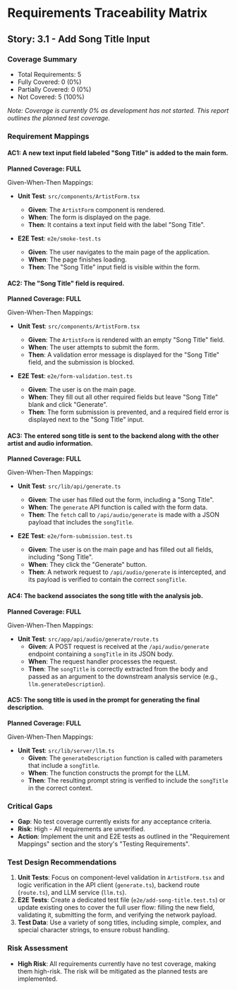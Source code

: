 # Requirements Traceability Matrix

## Story: 3.1 - Add Song Title Input

### Coverage Summary

- Total Requirements: 5
- Fully Covered: 0 (0%)
- Partially Covered: 0 (0%)
- Not Covered: 5 (100%)

*Note: Coverage is currently 0% as development has not started. This report outlines the planned test coverage.*

### Requirement Mappings

#### AC1: A new text input field labeled "Song Title" is added to the main form.

**Planned Coverage: FULL**

Given-When-Then Mappings:

- **Unit Test**: `src/components/ArtistForm.tsx`
  - **Given**: The `ArtistForm` component is rendered.
  - **When**: The form is displayed on the page.
  - **Then**: It contains a text input field with the label "Song Title".

- **E2E Test**: `e2e/smoke-test.ts`
  - **Given**: The user navigates to the main page of the application.
  - **When**: The page finishes loading.
  - **Then**: The "Song Title" input field is visible within the form.

#### AC2: The "Song Title" field is required.

**Planned Coverage: FULL**

Given-When-Then Mappings:

- **Unit Test**: `src/components/ArtistForm.tsx`
  - **Given**: The `ArtistForm` is rendered with an empty "Song Title" field.
  - **When**: The user attempts to submit the form.
  - **Then**: A validation error message is displayed for the "Song Title" field, and the submission is blocked.

- **E2E Test**: `e2e/form-validation.test.ts`
  - **Given**: The user is on the main page.
  - **When**: They fill out all other required fields but leave "Song Title" blank and click "Generate".
  - **Then**: The form submission is prevented, and a required field error is displayed next to the "Song Title" input.

#### AC3: The entered song title is sent to the backend along with the other artist and audio information.

**Planned Coverage: FULL**

Given-When-Then Mappings:

- **Unit Test**: `src/lib/api/generate.ts`
  - **Given**: The user has filled out the form, including a "Song Title".
  - **When**: The `generate` API function is called with the form data.
  - **Then**: The `fetch` call to `/api/audio/generate` is made with a JSON payload that includes the `songTitle`.

- **E2E Test**: `e2e/form-submission.test.ts`
  - **Given**: The user is on the main page and has filled out all fields, including "Song Title".
  - **When**: They click the "Generate" button.
  - **Then**: A network request to `/api/audio/generate` is intercepted, and its payload is verified to contain the correct `songTitle`.

#### AC4: The backend associates the song title with the analysis job.

**Planned Coverage: FULL**

Given-When-Then Mappings:

- **Unit Test**: `src/app/api/audio/generate/route.ts`
  - **Given**: A POST request is received at the `/api/audio/generate` endpoint containing a `songTitle` in its JSON body.
  - **When**: The request handler processes the request.
  - **Then**: The `songTitle` is correctly extracted from the body and passed as an argument to the downstream analysis service (e.g., `llm.generateDescription`).

#### AC5: The song title is used in the prompt for generating the final description.

**Planned Coverage: FULL**

Given-When-Then Mappings:

- **Unit Test**: `src/lib/server/llm.ts`
  - **Given**: The `generateDescription` function is called with parameters that include a `songTitle`.
  - **When**: The function constructs the prompt for the LLM.
  - **Then**: The resulting prompt string is verified to include the `songTitle` in the correct context.

### Critical Gaps

- **Gap**: No test coverage currently exists for any acceptance criteria.
- **Risk**: High - All requirements are unverified.
- **Action**: Implement the unit and E2E tests as outlined in the "Requirement Mappings" section and the story's "Testing Requirements".

### Test Design Recommendations

1.  **Unit Tests**: Focus on component-level validation in `ArtistForm.tsx` and logic verification in the API client (`generate.ts`), backend route (`route.ts`), and LLM service (`llm.ts`).
2.  **E2E Tests**: Create a dedicated test file (`e2e/add-song-title.test.ts`) or update existing ones to cover the full user flow: filling the new field, validating it, submitting the form, and verifying the network payload.
3.  **Test Data**: Use a variety of song titles, including simple, complex, and special character strings, to ensure robust handling.

### Risk Assessment

- **High Risk**: All requirements currently have no test coverage, making them high-risk. The risk will be mitigated as the planned tests are implemented.
